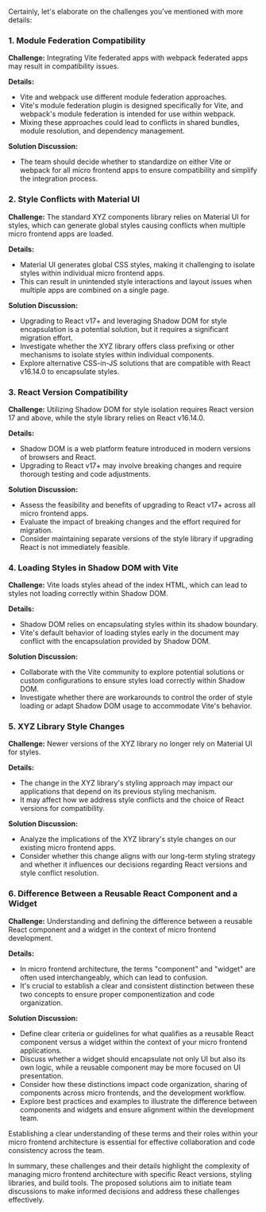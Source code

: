 Certainly, let's elaborate on the challenges you've mentioned with more details:

### 1. Module Federation Compatibility
**Challenge:** Integrating Vite federated apps with webpack federated apps may result in compatibility issues.

**Details:**
- Vite and webpack use different module federation approaches.
- Vite's module federation plugin is designed specifically for Vite, and webpack's module federation is intended for use within webpack.
- Mixing these approaches could lead to conflicts in shared bundles, module resolution, and dependency management.

**Solution Discussion:**
- The team should decide whether to standardize on either Vite or webpack for all micro frontend apps to ensure compatibility and simplify the integration process.

### 2. Style Conflicts with Material UI
**Challenge:** The standard XYZ components library relies on Material UI for styles, which can generate global styles causing conflicts when multiple micro frontend apps are loaded.

**Details:**
- Material UI generates global CSS styles, making it challenging to isolate styles within individual micro frontend apps.
- This can result in unintended style interactions and layout issues when multiple apps are combined on a single page.

**Solution Discussion:**
- Upgrading to React v17+ and leveraging Shadow DOM for style encapsulation is a potential solution, but it requires a significant migration effort.
- Investigate whether the XYZ library offers class prefixing or other mechanisms to isolate styles within individual components.
- Explore alternative CSS-in-JS solutions that are compatible with React v16.14.0 to encapsulate styles.

### 3. React Version Compatibility
**Challenge:** Utilizing Shadow DOM for style isolation requires React version 17 and above, while the style library relies on React v16.14.0.

**Details:**
- Shadow DOM is a web platform feature introduced in modern versions of browsers and React.
- Upgrading to React v17+ may involve breaking changes and require thorough testing and code adjustments.

**Solution Discussion:**
- Assess the feasibility and benefits of upgrading to React v17+ across all micro frontend apps.
- Evaluate the impact of breaking changes and the effort required for migration.
- Consider maintaining separate versions of the style library if upgrading React is not immediately feasible.

### 4. Loading Styles in Shadow DOM with Vite
**Challenge:** Vite loads styles ahead of the index HTML, which can lead to styles not loading correctly within Shadow DOM.

**Details:**
- Shadow DOM relies on encapsulating styles within its shadow boundary.
- Vite's default behavior of loading styles early in the document may conflict with the encapsulation provided by Shadow DOM.

**Solution Discussion:**
- Collaborate with the Vite community to explore potential solutions or custom configurations to ensure styles load correctly within Shadow DOM.
- Investigate whether there are workarounds to control the order of style loading or adapt Shadow DOM usage to accommodate Vite's behavior.

### 5. XYZ Library Style Changes
**Challenge:** Newer versions of the XYZ library no longer rely on Material UI for styles.

**Details:**
- The change in the XYZ library's styling approach may impact our applications that depend on its previous styling mechanism.
- It may affect how we address style conflicts and the choice of React versions for compatibility.

**Solution Discussion:**
- Analyze the implications of the XYZ library's style changes on our existing micro frontend apps.
- Consider whether this change aligns with our long-term styling strategy and whether it influences our decisions regarding React versions and style conflict resolution.


### 6. Difference Between a Reusable React Component and a Widget
**Challenge:** Understanding and defining the difference between a reusable React component and a widget in the context of micro frontend development.

**Details:**
- In micro frontend architecture, the terms "component" and "widget" are often used interchangeably, which can lead to confusion.
- It's crucial to establish a clear and consistent distinction between these two concepts to ensure proper componentization and code organization.

**Solution Discussion:**
- Define clear criteria or guidelines for what qualifies as a reusable React component versus a widget within the context of your micro frontend applications.
- Discuss whether a widget should encapsulate not only UI but also its own logic, while a reusable component may be more focused on UI presentation.
- Consider how these distinctions impact code organization, sharing of components across micro frontends, and the development workflow.
- Explore best practices and examples to illustrate the difference between components and widgets and ensure alignment within the development team.

Establishing a clear understanding of these terms and their roles within your micro frontend architecture is essential for effective collaboration and code consistency across the team.

In summary, these challenges and their details highlight the complexity of managing micro frontend architecture with specific React versions, styling libraries, and build tools. The proposed solutions aim to initiate team discussions to make informed decisions and address these challenges effectively.

